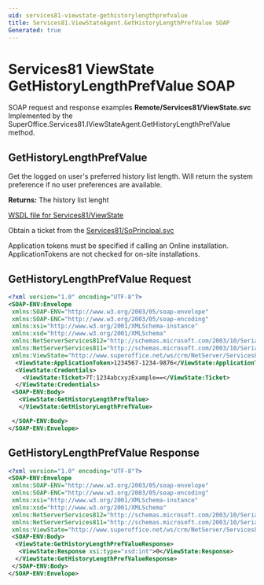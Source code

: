 ```yaml
---
uid: services81-viewstate-gethistorylengthprefvalue
title: Services81.ViewStateAgent.GetHistoryLengthPrefValue SOAP
Generated: true
---
```


# Services81 ViewState GetHistoryLengthPrefValue SOAP

SOAP request and response examples **Remote/Services81/ViewState.svc**
Implemented by the <see cref="M:SuperOffice.Services81.IViewStateAgent.GetHistoryLengthPrefValue">SuperOffice.Services81.IViewStateAgent.GetHistoryLengthPrefValue</see> method.

## GetHistoryLengthPrefValue

Get the logged on user's preferred history list length. Will return the system preference if no user preferences are available.


**Returns:** The history list lenght


[WSDL file for Services81/ViewState](../Services81-ViewState.md)

Obtain a ticket from the [Services81/SoPrincipal.svc](../SoPrincipal/index.md)

Application tokens must be specified if calling an Online installation. ApplicationTokens are not checked for on-site installations.

## GetHistoryLengthPrefValue Request

```xml
<?xml version="1.0" encoding="UTF-8"?>
<SOAP-ENV:Envelope
 xmlns:SOAP-ENV="http://www.w3.org/2003/05/soap-envelope"
 xmlns:SOAP-ENC="http://www.w3.org/2003/05/soap-encoding"
 xmlns:xsi="http://www.w3.org/2001/XMLSchema-instance"
 xmlns:xsd="http://www.w3.org/2001/XMLSchema"
 xmlns:NetServerServices812="http://schemas.microsoft.com/2003/10/Serialization/Arrays"
 xmlns:NetServerServices811="http://schemas.microsoft.com/2003/10/Serialization/"
 xmlns:ViewState="http://www.superoffice.net/ws/crm/NetServer/Services81">
  <ViewState:ApplicationToken>1234567-1234-9876</ViewState:ApplicationToken>
  <ViewState:Credentials>
    <ViewState:Ticket>7T:1234abcxyzExample==</ViewState:Ticket>
  </ViewState:Credentials>
 <SOAP-ENV:Body>
   <ViewState:GetHistoryLengthPrefValue>
   </ViewState:GetHistoryLengthPrefValue>

 </SOAP-ENV:Body>
</SOAP-ENV:Envelope>

```


## GetHistoryLengthPrefValue Response

```xml
<?xml version="1.0" encoding="UTF-8"?>
<SOAP-ENV:Envelope
 xmlns:SOAP-ENV="http://www.w3.org/2003/05/soap-envelope"
 xmlns:SOAP-ENC="http://www.w3.org/2003/05/soap-encoding"
 xmlns:xsi="http://www.w3.org/2001/XMLSchema-instance"
 xmlns:xsd="http://www.w3.org/2001/XMLSchema"
 xmlns:NetServerServices812="http://schemas.microsoft.com/2003/10/Serialization/Arrays"
 xmlns:NetServerServices811="http://schemas.microsoft.com/2003/10/Serialization/"
 xmlns:ViewState="http://www.superoffice.net/ws/crm/NetServer/Services81">
 <SOAP-ENV:Body>
  <ViewState:GetHistoryLengthPrefValueResponse>
   <ViewState:Response xsi:type="xsd:int">0</ViewState:Response>
  </ViewState:GetHistoryLengthPrefValueResponse>
 </SOAP-ENV:Body>
</SOAP-ENV:Envelope>

```


